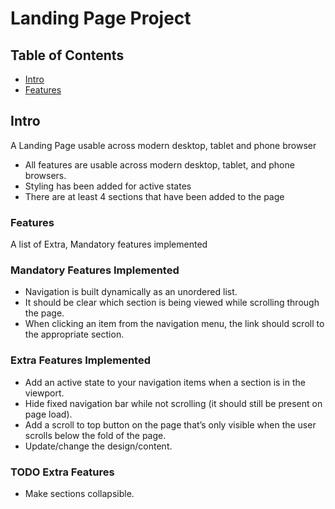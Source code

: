 # Landing Page Project

## Table of Contents

* [Intro](#Intro)
* [Features](#Features)

## Intro
A Landing Page usable across modern desktop, tablet and phone browser

- All features are usable across modern desktop, tablet, and phone browsers.
- Styling has been added for active states
- There are at least 4 sections that have been added to the page

### Features

A list of Extra, Mandatory features implemented

### Mandatory Features Implemented
- Navigation is built dynamically as an unordered list.
- It should be clear which section is being viewed while scrolling through the page.
- When clicking an item from the navigation menu, the link should scroll to the appropriate section.

### Extra Features Implemented
- Add an active state to your navigation items when a section is in the viewport.
- Hide fixed navigation bar while not scrolling (it should still be present on page load).
- Add a scroll to top button on the page that’s only visible when the user scrolls below the fold of the page.
- Update/change the design/content.

### TODO Extra Features 
- Make sections collapsible. 